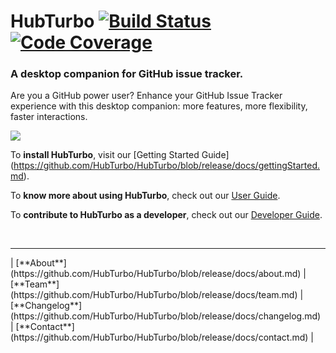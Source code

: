 # HubTurbo [![Build Status](https://img.shields.io/travis/HubTurbo/HubTurbo.svg?style=flat)](https://travis-ci.org/HubTurbo/HubTurbo) [![Code Coverage](https://img.shields.io/coveralls/HubTurbo/HubTurbo.svg?style=flat)](https://coveralls.io/r/HubTurbo/HubTurbo)

### A desktop companion for GitHub issue tracker.

Are you a GitHub power user? Enhance your GitHub Issue Tracker experience with this desktop companion: more features, more flexibility, faster interactions. 

![](https://github.com/HubTurbo/HubTurbo/blob/release/docs/images/gettingStarted/bothViewsScreenshot.png?raw=true)

To **install HubTurbo**, visit our [Getting Started Guide] (https://github.com/HubTurbo/HubTurbo/blob/release/docs/gettingStarted.md).

To **know more about using HubTurbo**, check out our [User Guide](https://github.com/HubTurbo/HubTurbo/blob/release/docs/userGuide.md).

To **contribute to HubTurbo as a developer**, check out our [Developer Guide](docs/developerGuide.md).

<br>
<hr>
| [**About**](https://github.com/HubTurbo/HubTurbo/blob/release/docs/about.md)
| [**Team**](https://github.com/HubTurbo/HubTurbo/blob/release/docs/team.md) 
| [**Changelog**](https://github.com/HubTurbo/HubTurbo/blob/release/docs/changelog.md) 
| [**Contact**](https://github.com/HubTurbo/HubTurbo/blob/release/docs/contact.md)
|